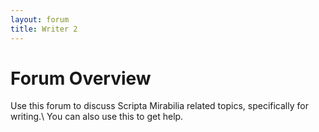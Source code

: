 ```yaml
---
layout: forum
title: Writer 2
---
```


# Forum Overview

Use this forum to discuss Scripta Mirabilia related topics, specifically for writing.\ 
You can also use this to get help.

